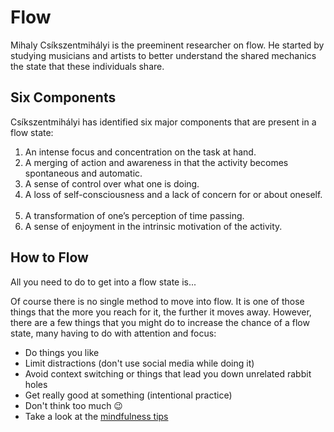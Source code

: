 # Flow

Mihaly Csíkszentmihályi is the preeminent researcher on flow. He started by studying musicians and artists to better understand the shared mechanics  
the state that these individuals share.

## Six Components

Csíkszentmihályi has identified six major components that are present in a  
flow state:

1. An intense focus and concentration on the task at hand.  
2. A merging of action and awareness in that the activity becomes spontaneous and automatic.  
3. A sense of control over what one is doing.  
4. A loss of self-consciousness and a lack of concern for or about oneself.  
5. A transformation of one’s perception of time passing.  
6. A sense of enjoyment in the intrinsic motivation of the activity.

## How to Flow

All you need to do to get into a flow state is...

Of course there is no single method to move into flow. It is one of those things that the more you reach for it, the further it moves away. However, there are a few things that you might do to increase the chance of a flow state, many having to do with attention and focus:

* Do things you like
* Limit distractions (don't use social media while doing it)
* Avoid context switching or things that lead you down unrelated rabbit holes
* Get really good at something (intentional practice)
* Don't think too much 😉
* Take a look at the [mindfulness tips](mindfulness.md)
